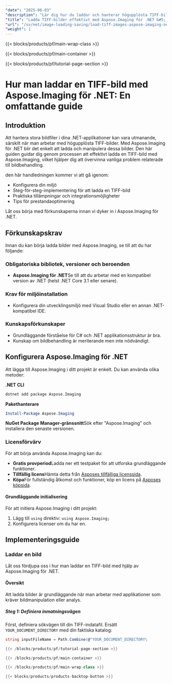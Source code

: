 ```yaml
---
"date": "2025-06-03"
"description": "Lär dig hur du laddar och hanterar högupplösta TIFF-bilder med Aspose.Imaging för .NET. Den här guiden innehåller steg-för-steg-instruktioner, praktiska tillämpningar och tips för prestandaoptimering."
"title": "Ladda TIFF-bilder effektivt med Aspose.Imaging för .NET &#5; En steg-för-steg-guide"
"url": "/sv/net/image-loading-saving/load-tiff-images-aspose-imaging-net/"
"weight": 1
---
```


{{< blocks/products/pf/main-wrap-class >}}

{{< blocks/products/pf/main-container >}}

{{< blocks/products/pf/tutorial-page-section >}}
# Hur man laddar en TIFF-bild med Aspose.Imaging för .NET: En omfattande guide

## Introduktion

Att hantera stora bildfiler i dina .NET-applikationer kan vara utmanande, särskilt när man arbetar med högupplösta TIFF-bilder. Med Aspose.Imaging för .NET blir det enkelt att ladda och manipulera dessa bilder. Den här guiden guidar dig genom processen att effektivt ladda en TIFF-bild med Aspose.Imaging, vilket hjälper dig att övervinna vanliga problem relaterade till bildbehandling.

den här handledningen kommer vi att gå igenom:
- Konfigurera din miljö
- Steg-för-steg-implementering för att ladda en TIFF-bild
- Praktiska tillämpningar och integrationsmöjligheter
- Tips för prestandaoptimering

Låt oss börja med förkunskaperna innan vi dyker in i Aspose.Imaging för .NET.

## Förkunskapskrav

Innan du kan börja ladda bilder med Aspose.Imaging, se till att du har följande:

### Obligatoriska bibliotek, versioner och beroenden

- **Aspose.Imaging för .NET**Se till att du arbetar med en kompatibel version av .NET (helst .NET Core 3.1 eller senare).

### Krav för miljöinstallation

- Konfigurera din utvecklingsmiljö med Visual Studio eller en annan .NET-kompatibel IDE.

### Kunskapsförkunskaper

- Grundläggande förståelse för C# och .NET applikationsstruktur är bra.
- Kunskap om bildbehandling är meriterande men inte nödvändigt.

## Konfigurera Aspose.Imaging för .NET

Att lägga till Aspose.Imaging i ditt projekt är enkelt. Du kan använda olika metoder:

**.NET CLI**

```bash
dotnet add package Aspose.Imaging
```

**Pakethanterare**

```powershell
Install-Package Aspose.Imaging
```

**NuGet Package Manager-gränssnitt**Sök efter "Aspose.Imaging" och installera den senaste versionen.

### Licensförvärv

För att börja använda Aspose.Imaging kan du:

- **Gratis provperiod**Ladda ner ett testpaket för att utforska grundläggande funktioner.
- **Tillfällig licens**Hämta detta från [Asposes tillfälliga licenssida](https://purchase.aspose.com/temporary-license/).
- **Köpa**För fullständig åtkomst och funktioner, köp en licens på [Asposes köpsida](https://purchase.aspose.com/buy).

#### Grundläggande initialisering

För att initiera Aspose.Imaging i ditt projekt:
1. Lägg till `using` direktiv: `using Aspose.Imaging;`
2. Konfigurera licenser om du har en.

## Implementeringsguide

### Laddar en bild

Låt oss fördjupa oss i hur man laddar en TIFF-bild med hjälp av Aspose.Imaging för .NET.

#### Översikt

Att ladda bilder är grundläggande när man arbetar med applikationer som kräver bildmanipulation eller analys.

##### Steg 1: Definiera inmatningsvägen

Först, definiera sökvägen till din TIFF-indatafil. Ersätt `YOUR_DOCUMENT_DIRECTORY` med din faktiska katalog:

```csharp
string inputFileName = Path.Combine(@"YOUR_DOCUMENT_DIRECTORY\

{{< /blocks/products/pf/tutorial-page-section >}}

{{< /blocks/products/pf/main-container >}}

{{< /blocks/products/pf/main-wrap-class >}}

{{< blocks/products/products-backtop-button >}}